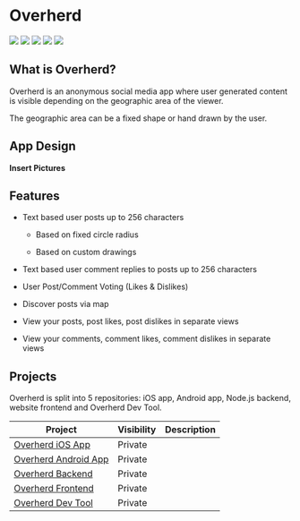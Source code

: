 # Overherd

[![](https://img.shields.io/static/v1?label=iOS&message=13&color=ffac45)](README.md)
[![](https://img.shields.io/static/v1?label=Android&message=8.0&color=b07219)](README.md)
[![](https://img.shields.io/static/v1?label=Node.js&message=13.x&color=76ae63)](README.md)
[![](https://img.shields.io/static/v1?label=Python&message=3.7.x&color=3573a5)](README.md)
[![](https://img.shields.io/static/v1?label=License&message=MIT&color=lightgrey)](LICENSE.md)

## What is Overherd?

Overherd is an anonymous social media app where user generated content is visible depending on the geographic area of the viewer.

The geographic area can be a fixed shape or hand drawn by the user.

## App Design

**Insert Pictures**

## Features

* Text based user posts up to 256 characters
  
  * Based on fixed circle radius
  
  * Based on custom drawings

* Text based user comment replies to posts up to 256 characters

* User Post/Comment Voting (Likes & Dislikes)

* Discover posts via map

* View your posts, post likes, post dislikes in separate views

* View your comments, comment likes, comment dislikes in separate views

## Projects

Overherd is split into 5 repositories: iOS app, Android app, Node.js backend, website frontend and Overherd Dev Tool.

| Project                                                              | Visibility | Description |
| -------------------------------------------------------------------- | ---------- | ----------- |
| [Overherd iOS App](https://github.com/Overherd/Overherd-ios)         | Private    |             |
| [Overherd Android App](https://github.com/Overherd/Overherd-android) | Private    |             |
| [Overherd Backend](https://github.com/Overherd/Overherd-backend)     | Private    |             |
| [Overherd Frontend](https://github.com/Overherd/Overherd-frontend)   | Private    |             |
| [Overherd Dev Tool](https://github.com/Overherd/Overherd-devtool)    | Private    |             |
